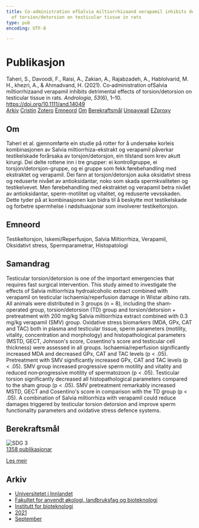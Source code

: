 ```yaml
---
title: Co‐administration ofSalvia miltiorrhizaand verapamil inhibits detrimental effects
  of torsion/detorsion on testicular tissue in rats
type: pub
encoding: UTF-8

---
```

<h1>Publikasjon</h1>
<article id="csl-bib-container-FSXV5QE2" class="csl-bib-container">
  <div class="csl-bib-body"> <div class="csl-entry">Taheri, S., Davoodi, F., Raisi, A., Zakian, A., Rajabzadeh, A., Hablolvarid, M. H., khezri, A., &#38; Ahmadvand, H. (2021). Co‐administration ofSalvia miltiorrhizaand verapamil inhibits detrimental effects of torsion/detorsion on testicular tissue in rats. <i>Andrologia</i>, <i>53</i>(6), 1–10. <a href="https://doi.org/10.1111/and.14049">https://doi.org/10.1111/and.14049</a></div> </div>
  <div class="csl-bib-buttons">
    <a href="#taxonomy-article-FSXV5QE2" alt="archive" class="csl-bib-button">Arkiv</a>
    <a href="https://app.cristin.no/results/show.jsf?id=1935109" alt="Cristin" class="csl-bib-button">Cristin</a>
    <a href="http://zotero.org/groups/5881554/items/FSXV5QE2" alt="Zotero" class="csl-bib-button">Zotero</a>
    <a href="#keywords-article-FSXV5QE2" alt="keywords" class="csl-bib-button">Emneord</a>
    <a href="#about-article-FSXV5QE2" alt="about_pub" class="csl-bib-button">Om</a>
    <a href="#sdg-article-FSXV5QE2" alt="sdg" class="csl-bib-button">Berekraftsmål</a>
    <a href="https://doi.org/10.1111/and.14049" alt="Unpaywall" class="csl-bib-button">Unpaywall</a>
    <a href="https://doi.org/10.1111/and.14049" alt="EZproxy" class="csl-bib-button">EZproxy</a>
  </div>
  <div id="csl-bib-meta-container-FSXV5QE2"></div>
</article>
<div id="csl-bib-meta-FSXV5QE2" class="csl-bib-meta">
  <article id="about-article-FSXV5QE2" class="about_pub-article">
    <h1>Om</h1>
    Taheri et al. gjennomførte ein studie på rotter for å undersøke korleis kombinasjonen av Salvia miltiorrhiza-ekstrakt og verapamil påverkar testikelskade forårsaka av torsjon/detorsjon, ein tilstand som krev akutt kirurgi. Dei delte rottene inn i tre grupper: ei kontrollgruppe, ei torsjon/detorsjon-gruppe, og ei gruppe som fekk førebehandling med ekstraktet og verapamil. Dei fann at torsjon/detorsjon auka oksidativt stress og reduserte nivået av antioksidantar, noko som skada spermkvaliteten og testikelvevet. Men førebehandling med ekstraktet og verapamil betra nivået av antioksidantar, sperm-motilitet og vitalitet, og reduserte vevsskaden. Dette tyder på at kombinasjonen kan bidra til å beskytte mot testikelskade og forbetre spermhelse i nødsituasjonar som involverer testikeltorsjon.
  </article>
  <article id="keywords-article-FSXV5QE2" class="keywords-article">
    <h1>Emneord</h1>
    Testikeltorsjon, Iskemi/Reperfusjon, Salvia Miltiorrhiza, Verapamil, Oksidativt stress, Spermparametrar, Histopatologi
  </article>
  <article id="abstract-article-FSXV5QE2" class="abstract-article">
    <h1>Samandrag</h1>
    Testicular torsion/detorsion is one of the important emergencies that requires fast surgical intervention. This study aimed to investigate the effects of Salvia miltiorrhiza hydroalcoholic extract combined with verapamil on testicular ischaemia/reperfusion damage in Wistar albino rats. All animals were distributed in 3 groups (n = 8), including the sham‐operated group, torsion/detorsion (TD) group and torsion/detorsion + pretreatment with 200 mg/kg Salvia miltiorrhiza extract combined with 0.3 mg/kg verapamil (SMV) group. Oxidative stress biomarkers (MDA, GPx, CAT and TAC) both in plasma and testicular tissue, sperm parameters (motility, vitality, concentration and morphology) and histopathological parameters (MSTD, GECT, Johnson's score, Cosentino's score and testicular cell thickness) were assessed in all groups. Ischaemia/reperfusion significantly increased MDA and decreased GPx, CAT and TAC levels (p < .05). Pretreatment with SMV significantly increased GPx, CAT and TAC levels (p < .05). SMV group increased progressive sperm motility and vitality and reduced non‐progressive motility of spermatozoon (p < .05). Testicular torsion significantly decreased all histopathological parameters compared to the sham group (p < .05). SMV pretreatment remarkably increased MSTD, GECT and Cosentino's score in comparison with the TD group (p < .05). A combination of Salvia miltiorrhiza with verapamil could reduce damages triggered by testicular torsion detorsion and improve sperm functionality parameters and oxidative stress defence systems.
  </article>
  <article id="sdg-article-FSXV5QE2" class="sdg-article">
    <h1>Berekraftsmål</h1>
    <div class="sdg-container"><div id="sdg3" class="sdg">
        <img src="{{< params subfolder >}}images/sdg/sdg03_nn.png" class="image" alt="SDG 3">
        <div class="sdg-overlay">
          <a href="{{< params subfolder >}}nn/archive/?sdg=3#archive" class="sdg-publication-count"><span>1358</span> publikasjonar</a>
          <p><a href="https://fn.no/om-fn/fns-baerekraftsmaal/god-helse-og-livskvalitet?lang=nno-NO" class="sdg-read-more">Les meir</a></p>
        </div>
      </div></div>
  </article>
  <article id="taxonomy-article-FSXV5QE2" class="taxonomy-article">
    <h1>Arkiv</h1>
    <ul>
      <li><a href="{{< params subfolder >}}nn/archive/?key=3DCRN523">Universitetet i Innlandet</a></li>
      <li><a href="{{< params subfolder >}}nn/archive/?key=T77LXH6D">Fakultet for anvendt økologi, landbruksfag og bioteknologi</a></li>
      <li><a href="{{< params subfolder >}}nn/archive/?key=VL6KDQ85">Institutt for bioteknologi</a></li>
      <li><a href="{{< params subfolder >}}nn/archive/?key=FJH75VJD">2021</a></li>
      <li><a href="{{< params subfolder >}}nn/archive/?key=BXJ4X3YX">September</a></li>
    </ul>
  </article>
</div>
